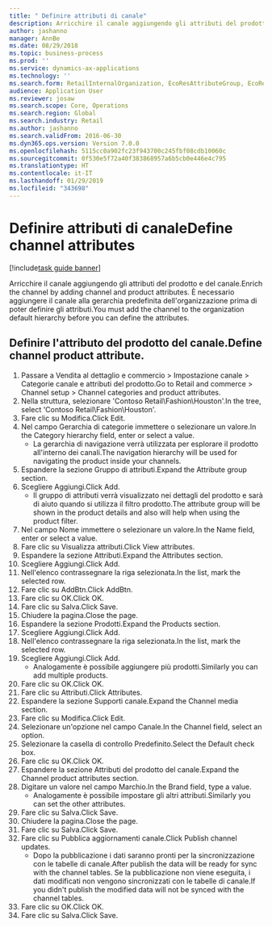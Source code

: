 ```yaml
---
title: " Definire attributi di canale"
description: Arricchire il canale aggiungendo gli attributi del prodotto e del canale.
author: jashanno
manager: AnnBe
ms.date: 08/29/2018
ms.topic: business-process
ms.prod: ''
ms.service: dynamics-ax-applications
ms.technology: ''
ms.search.form: RetailInternalOrganization, EcoResAttributeGroup, EcoResAttributeGroupAttribute, RetailAddChannelItems, RetailCatalogProductAttributeValue, RetailMedia
audience: Application User
ms.reviewer: josaw
ms.search.scope: Core, Operations
ms.search.region: Global
ms.search.industry: Retail
ms.author: jashanno
ms.search.validFrom: 2016-06-30
ms.dyn365.ops.version: Version 7.0.0
ms.openlocfilehash: 5115cc0a902fc23f943700c245fbf08cdb10060c
ms.sourcegitcommit: 0f530e5f72a40f383868957a6b5cb0e446e4c795
ms.translationtype: HT
ms.contentlocale: it-IT
ms.lasthandoff: 01/29/2019
ms.locfileid: "343698"
---
```

# <a name="define-channel-attributes"></a><span data-ttu-id="763b1-103"> Definire attributi di canale</span><span class="sxs-lookup"><span data-stu-id="763b1-103">Define channel attributes</span></span>

[!include[task guide banner](../includes/task-guide-banner.md)]

<span data-ttu-id="763b1-104">Arricchire il canale aggiungendo gli attributi del prodotto e del canale.</span><span class="sxs-lookup"><span data-stu-id="763b1-104">Enrich the channel by adding channel and product attributes.</span></span> <span data-ttu-id="763b1-105">È necessario aggiungere il canale alla gerarchia predefinita dell'organizzazione prima di poter definire gli attributi.</span><span class="sxs-lookup"><span data-stu-id="763b1-105">You must add the channel to the organization default hierarchy before you can define the attributes.</span></span>


## <a name="define-channel-product-attribute"></a><span data-ttu-id="763b1-106">Definire l'attributo del prodotto del canale.</span><span class="sxs-lookup"><span data-stu-id="763b1-106">Define channel product attribute.</span></span>
1. <span data-ttu-id="763b1-107">Passare a Vendita al dettaglio e commercio > Impostazione canale > Categorie canale e attributi del prodotto.</span><span class="sxs-lookup"><span data-stu-id="763b1-107">Go to Retail and commerce > Channel setup > Channel categories and product attributes.</span></span>
2. <span data-ttu-id="763b1-108">Nella struttura, selezionare 'Contoso Retail\Fashion\Houston'.</span><span class="sxs-lookup"><span data-stu-id="763b1-108">In the tree, select 'Contoso Retail\Fashion\Houston'.</span></span>
3. <span data-ttu-id="763b1-109">Fare clic su Modifica.</span><span class="sxs-lookup"><span data-stu-id="763b1-109">Click Edit.</span></span>
4. <span data-ttu-id="763b1-110">Nel campo Gerarchia di categorie immettere o selezionare un valore.</span><span class="sxs-lookup"><span data-stu-id="763b1-110">In the Category hierarchy field, enter or select a value.</span></span>
    * <span data-ttu-id="763b1-111">La gerarchia di navigazione verrà utilizzata per esplorare il prodotto all'interno dei canali.</span><span class="sxs-lookup"><span data-stu-id="763b1-111">The navigation hierarchy will be used for navigating the product inside your channels.</span></span>  
5. <span data-ttu-id="763b1-112">Espandere la sezione Gruppo di attributi.</span><span class="sxs-lookup"><span data-stu-id="763b1-112">Expand the Attribute group section.</span></span>
6. <span data-ttu-id="763b1-113">Scegliere Aggiungi.</span><span class="sxs-lookup"><span data-stu-id="763b1-113">Click Add.</span></span>
    * <span data-ttu-id="763b1-114">Il gruppo di attributi verrà visualizzato nei dettagli del prodotto e sarà di aiuto quando si utilizza il filtro prodotto.</span><span class="sxs-lookup"><span data-stu-id="763b1-114">The attribute group will be shown in the product details and also will help when using the product filter.</span></span>  
7. <span data-ttu-id="763b1-115">Nel campo Nome immettere o selezionare un valore.</span><span class="sxs-lookup"><span data-stu-id="763b1-115">In the Name field, enter or select a value.</span></span>
8. <span data-ttu-id="763b1-116">Fare clic su Visualizza attributi.</span><span class="sxs-lookup"><span data-stu-id="763b1-116">Click View attributes.</span></span>
9. <span data-ttu-id="763b1-117">Espandere la sezione Attributi.</span><span class="sxs-lookup"><span data-stu-id="763b1-117">Expand the Attributes section.</span></span>
10. <span data-ttu-id="763b1-118">Scegliere Aggiungi.</span><span class="sxs-lookup"><span data-stu-id="763b1-118">Click Add.</span></span>
11. <span data-ttu-id="763b1-119">Nell'elenco contrassegnare la riga selezionata.</span><span class="sxs-lookup"><span data-stu-id="763b1-119">In the list, mark the selected row.</span></span>
12. <span data-ttu-id="763b1-120">Fare clic su AddBtn.</span><span class="sxs-lookup"><span data-stu-id="763b1-120">Click AddBtn.</span></span>
13. <span data-ttu-id="763b1-121">Fare clic su OK.</span><span class="sxs-lookup"><span data-stu-id="763b1-121">Click OK.</span></span>
14. <span data-ttu-id="763b1-122">Fare clic su Salva.</span><span class="sxs-lookup"><span data-stu-id="763b1-122">Click Save.</span></span>
15. <span data-ttu-id="763b1-123">Chiudere la pagina.</span><span class="sxs-lookup"><span data-stu-id="763b1-123">Close the page.</span></span>
16. <span data-ttu-id="763b1-124">Espandere la sezione Prodotti.</span><span class="sxs-lookup"><span data-stu-id="763b1-124">Expand the Products section.</span></span>
17. <span data-ttu-id="763b1-125">Scegliere Aggiungi.</span><span class="sxs-lookup"><span data-stu-id="763b1-125">Click Add.</span></span>
18. <span data-ttu-id="763b1-126">Nell'elenco contrassegnare la riga selezionata.</span><span class="sxs-lookup"><span data-stu-id="763b1-126">In the list, mark the selected row.</span></span>
19. <span data-ttu-id="763b1-127">Scegliere Aggiungi.</span><span class="sxs-lookup"><span data-stu-id="763b1-127">Click Add.</span></span>
    * <span data-ttu-id="763b1-128">Analogamente è possibile aggiungere più prodotti.</span><span class="sxs-lookup"><span data-stu-id="763b1-128">Similarly you can add multiple products.</span></span>  
20. <span data-ttu-id="763b1-129">Fare clic su OK.</span><span class="sxs-lookup"><span data-stu-id="763b1-129">Click OK.</span></span>
21. <span data-ttu-id="763b1-130">Fare clic su Attributi.</span><span class="sxs-lookup"><span data-stu-id="763b1-130">Click Attributes.</span></span>
22. <span data-ttu-id="763b1-131">Espandere la sezione Supporti canale.</span><span class="sxs-lookup"><span data-stu-id="763b1-131">Expand the Channel media section.</span></span>
23. <span data-ttu-id="763b1-132">Fare clic su Modifica.</span><span class="sxs-lookup"><span data-stu-id="763b1-132">Click Edit.</span></span>
24. <span data-ttu-id="763b1-133">Selezionare un'opzione nel campo Canale.</span><span class="sxs-lookup"><span data-stu-id="763b1-133">In the Channel field, select an option.</span></span>
25. <span data-ttu-id="763b1-134">Selezionare la casella di controllo Predefinito.</span><span class="sxs-lookup"><span data-stu-id="763b1-134">Select the Default check box.</span></span>
26. <span data-ttu-id="763b1-135">Fare clic su OK.</span><span class="sxs-lookup"><span data-stu-id="763b1-135">Click OK.</span></span>
27. <span data-ttu-id="763b1-136">Espandere la sezione Attributi del prodotto del canale.</span><span class="sxs-lookup"><span data-stu-id="763b1-136">Expand the Channel product attributes section.</span></span>
28. <span data-ttu-id="763b1-137">Digitare un valore nel campo Marchio.</span><span class="sxs-lookup"><span data-stu-id="763b1-137">In the Brand field, type a value.</span></span>
    * <span data-ttu-id="763b1-138">Analogamente è possibile impostare gli altri attributi.</span><span class="sxs-lookup"><span data-stu-id="763b1-138">Similarly you can set the other attributes.</span></span>  
29. <span data-ttu-id="763b1-139">Fare clic su Salva.</span><span class="sxs-lookup"><span data-stu-id="763b1-139">Click Save.</span></span>
30. <span data-ttu-id="763b1-140">Chiudere la pagina.</span><span class="sxs-lookup"><span data-stu-id="763b1-140">Close the page.</span></span>
31. <span data-ttu-id="763b1-141">Fare clic su Salva.</span><span class="sxs-lookup"><span data-stu-id="763b1-141">Click Save.</span></span>
32. <span data-ttu-id="763b1-142">Fare clic su Pubblica aggiornamenti canale.</span><span class="sxs-lookup"><span data-stu-id="763b1-142">Click Publish channel updates.</span></span>
    * <span data-ttu-id="763b1-143">Dopo la pubblicazione i dati saranno pronti per la sincronizzazione con le tabelle di canale.</span><span class="sxs-lookup"><span data-stu-id="763b1-143">After publish the data will be ready for sync with the channel tables.</span></span> <span data-ttu-id="763b1-144">Se la pubblicazione non viene eseguita, i dati modificati non vengono sincronizzati con le tabelle di canale.</span><span class="sxs-lookup"><span data-stu-id="763b1-144">If you didn't publish the modified data will not be synced with the channel tables.</span></span>  
33. <span data-ttu-id="763b1-145">Fare clic su OK.</span><span class="sxs-lookup"><span data-stu-id="763b1-145">Click OK.</span></span>
34. <span data-ttu-id="763b1-146">Fare clic su Salva.</span><span class="sxs-lookup"><span data-stu-id="763b1-146">Click Save.</span></span>

